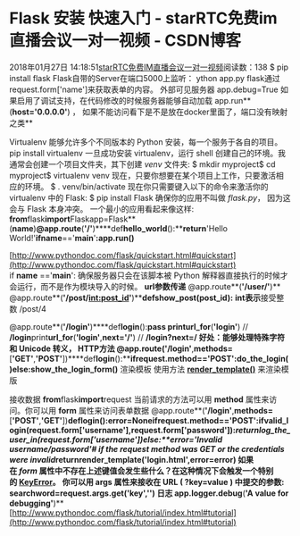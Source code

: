 # Flask 安装 快速入门 - starRTC免费im直播会议一对一视频 - CSDN博客
2018年01月27日 14:18:51[starRTC免费IM直播会议一对一视频](https://me.csdn.net/elesos)阅读数：138
$
pip install flask
Flask自带的Server在端口5000上监听：
ython app.py
flask通过request.form['name']来获取表单的内容。
外部可见服务器
app.debug=True
如果启用了调试支持，在代码修改的时候服务器能够自动加载
app.run**(**host='0.0.0.0'**) ， 如果不能访问看下是不是放在docker里面了，端口没有映射之类**

Virtualenv 能够允许多个不同版本的
 Python 安装，每一个服务于各自的项目。 
pip install virtualenv
一旦成功安装 virtualenv，运行 shell 创建自己的环境。我通常会创建一个项目文件夹，其下创建 *venv* 文件夹:
$ mkdir myproject$ cd myproject$ virtualenv venv
现在，只要你想要在某个项目上工作，只要激活相应的环境。
$ . venv/bin/activate
现在你只需要键入以下的命令来激活你的 virtualenv 中的 Flask:
$ pip install Flask
确保你的应用不叫做 *flask.py*，
 因为这会与 Flask 本身冲突。
一个最小的应用看起来像这样:
**from**flask**import**Flaskapp=Flask**(**__name__**)**@app.route**(**'/'**)****def**hello_world**():****return**'Hello World!'**if**__name__=='__main__'**:**app.run**()**

[http://www.pythondoc.com/flask/quickstart.html#quickstart](http://www.pythondoc.com/flask/quickstart.html#quickstart)
if __name__ =='__main__': 确保服务器只会在该脚本被
 Python 解释器直接执行的时候才会运行，而不是作为模块导入的时候。
**url参数传递**
@app.route**(**'/user/<username>'**)**
@app.route**(**'/post/<int:post_id>'**)****def**show_post**(**post_id**):**
**int表示**接受整数
/post/4

@app.route**(**'/login'**)****def**login**():****pass**
**print**url_for**(**'login'**) // **/login**print**url_for**(**'login'**,**next='/'**) // **/login?next=/
**好处：**能够处理特殊字符和 Unicode
 转义，
HTTP方法
@app.route**(**'/login'**,**methods=**[**'GET'**,**'POST'**])****def**login**():****if**request.method=='POST'**:**do_the_login**()****else****:**show_the_login_form**()**
渲染模板
使用方法 [**render_template()**](http://www.pythondoc.com/flask/api.html#flask.render_template) 来渲染模版

接收数据
**from**flask**import**request
当前请求的方法可以用 **method** 属性来访问。你可以用 **form** 属性来访问表单数据
@app.route**(**'/login'**,**methods=**[**'POST'**,**'GET'**])****def**login**():**error=None**if**request.method=='POST'**:****if**valid_login**(**request.form**[**'username'**],**request.form**[**'password'**]):****return**log_the_user_in**(**request.form**[**'username'**])****else****:**error='Invalid username/password'*# if the request method was GET or the credentials were invalid***return**render_template**(**'login.html'**,**error=error**)**
如果在 *form* 属性中不存在上述键值会发生些什么？在这种情况下会触发一个特别的 [**KeyError**](http://docs.python.org/dev/library/exceptions.html#KeyError)。
你可以用 **args** 属性来接收在
 URL ( ?key=value ) 中提交的参数:
searchword=request.args.get**(**'key'**,**''**)**
日志
app.logger.debug**(**'A
 value for debugging'**)**
[http://www.pythondoc.com/flask/tutorial/index.html#tutorial](http://www.pythondoc.com/flask/tutorial/index.html#tutorial)
